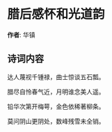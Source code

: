 # 腊后感怀和光道韵

**作者**: 华镇

## 诗词内容

达人蔑视千锺禄，曲士惊谈五石瓢。

腊尽自怜春气近，月明谁念美人遥。

铅华次第开梅萼，金色依稀著柳条。

莫问阴山更阴处，数峰残雪未全销。

